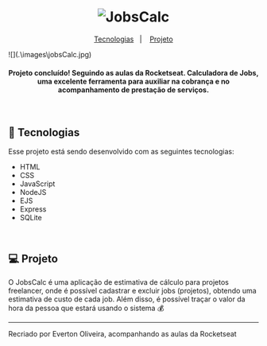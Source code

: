 <h1 align="center">
  <img alt="JobsCalc" title="JobsCalc" src="https://i.imgur.com/Veqm7Gh.png" width="220px" />
</h1>

<p align="center">
  <a href="#-tecnologias">Tecnologias</a>&nbsp;&nbsp;&nbsp;|&nbsp;&nbsp;&nbsp;
  <a href="#-projeto">Projeto</a>
</p>
![](.\images\jobsCalc.jpg)

<br>

<h4 align="center">Projeto concluído! Seguindo as aulas da Rocketseat. Calculadora de Jobs, uma excelente ferramenta para auxiliar na cobrança e no acompanhamento de prestação de serviços. </h4>

<br>

## 🚀 Tecnologias

Esse projeto está sendo desenvolvido com as seguintes tecnologias:

- HTML
- CSS
- JavaScript
- NodeJS
- EJS
- Express
- SQLite

<br>

## 💻 Projeto

O JobsCalc é uma aplicação de estimativa de cálculo para projetos freelancer, onde é possível cadastrar e excluir jobs (projetos), obtendo uma estimativa de custo de cada job. Além disso, é possível traçar o valor da hora da pessoa que estará usando o sistema 💰

---

Recriado por Everton Oliveira, acompanhando as aulas da Rocketseat
